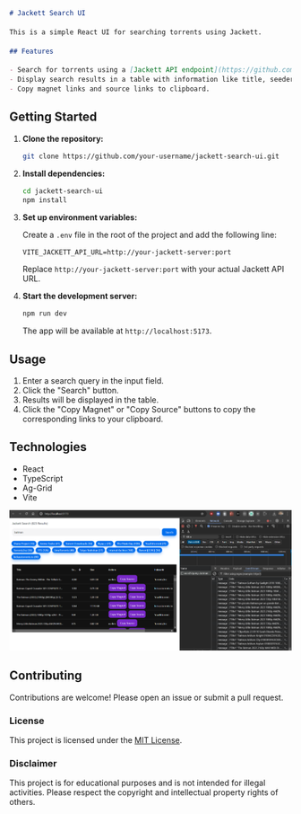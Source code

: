 ````markdown
# Jackett Search UI

This is a simple React UI for searching torrents using Jackett.

## Features

- Search for torrents using a [Jackett API endpoint](https://github.com/bharathganji/jackett-python).
- Display search results in a table with information like title, seeders, leechers, size, and indexer.
- Copy magnet links and source links to clipboard.
````


## Getting Started

1. **Clone the repository:**

   ```bash
   git clone https://github.com/your-username/jackett-search-ui.git
   ```

2. **Install dependencies:**

   ```bash
   cd jackett-search-ui
   npm install
   ```

3. **Set up environment variables:**

   Create a `.env` file in the root of the project and add the following line:

   ```
   VITE_JACKETT_API_URL=http://your-jackett-server:port
   ```

   Replace `http://your-jackett-server:port` with your actual Jackett API URL.

4. **Start the development server:**

   ```bash
   npm run dev
   ```

   The app will be available at `http://localhost:5173`.

## Usage

1. Enter a search query in the input field.
2. Click the "Search" button.
3. Results will be displayed in the table.
4. Click the "Copy Magnet" or "Copy Source" buttons to copy the corresponding links to your clipboard.

## Technologies

- React
- TypeScript
- Ag-Grid
- Vite

![local view](local-image.png)

## Contributing

Contributions are welcome! Please open an issue or submit a pull request.

### License

This project is licensed under the [MIT License](LICENSE).

### Disclaimer

This project is for educational purposes and is not intended for illegal activities. Please respect the copyright and intellectual property rights of others. 

